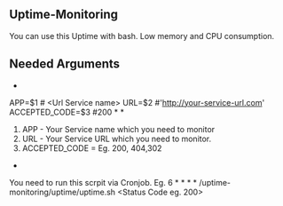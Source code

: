 ## Uptime-Monitoring
You can use this Uptime with bash.
Low memory and CPU consumption.

## Needed Arguments
*
APP=$1 # <Url Service name>
URL=$2 #'http://your-service-url.com'
ACCEPTED_CODE=$3 #200
*
*
1. APP - Your Service name which you need to monitor
2. URL - Your Service URL which you need to monitor.
3. ACCEPTED_CODE = Eg. 200, 404,302
*

You need to run this scrpit via Cronjob.
Eg. 6 * * * * /uptime-monitoring/uptime/uptime.sh <Service name> <Service URL> <Status Code eg. 200>
